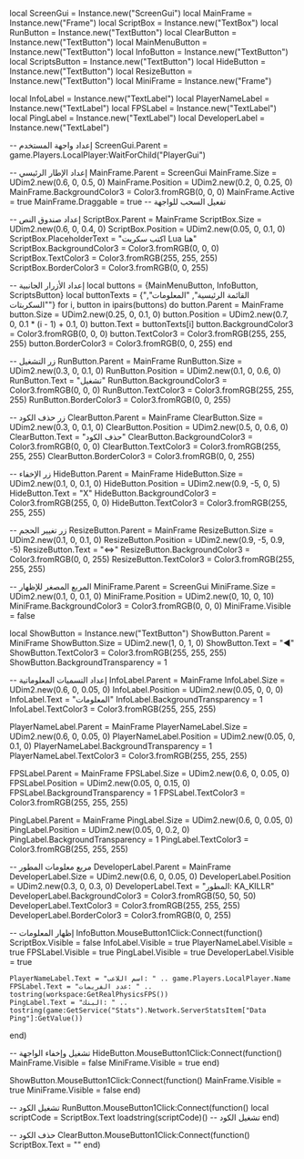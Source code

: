 local ScreenGui = Instance.new("ScreenGui")
local MainFrame = Instance.new("Frame")
local ScriptBox = Instance.new("TextBox")
local RunButton = Instance.new("TextButton")
local ClearButton = Instance.new("TextButton")
local MainMenuButton = Instance.new("TextButton")
local InfoButton = Instance.new("TextButton")
local ScriptsButton = Instance.new("TextButton")
local HideButton = Instance.new("TextButton")
local ResizeButton = Instance.new("TextButton")
local MiniFrame = Instance.new("Frame")

local InfoLabel = Instance.new("TextLabel")
local PlayerNameLabel = Instance.new("TextLabel")
local FPSLabel = Instance.new("TextLabel")
local PingLabel = Instance.new("TextLabel")
local DeveloperLabel = Instance.new("TextLabel")

-- إعداد واجهة المستخدم
ScreenGui.Parent = game.Players.LocalPlayer:WaitForChild("PlayerGui")

-- إعداد الإطار الرئيسي
MainFrame.Parent = ScreenGui
MainFrame.Size = UDim2.new(0.6, 0, 0.5, 0)
MainFrame.Position = UDim2.new(0.2, 0, 0.25, 0)
MainFrame.BackgroundColor3 = Color3.fromRGB(0, 0, 0)
MainFrame.Active = true
MainFrame.Draggable = true  -- تفعيل السحب للواجهة

-- إعداد صندوق النص
ScriptBox.Parent = MainFrame
ScriptBox.Size = UDim2.new(0.6, 0, 0.4, 0)
ScriptBox.Position = UDim2.new(0.05, 0, 0.1, 0)
ScriptBox.PlaceholderText = "اكتب سكربت Lua هنا"
ScriptBox.BackgroundColor3 = Color3.fromRGB(0, 0, 0)
ScriptBox.TextColor3 = Color3.fromRGB(255, 255, 255)
ScriptBox.BorderColor3 = Color3.fromRGB(0, 0, 255)

-- إعداد الأزرار الجانبية
local buttons = {MainMenuButton, InfoButton, ScriptsButton}
local buttonTexts = {"القائمة الرئيسية", "المعلومات", "السكربتات"}
for i, button in ipairs(buttons) do
    button.Parent = MainFrame
    button.Size = UDim2.new(0.25, 0, 0.1, 0)
    button.Position = UDim2.new(0.7, 0, 0.1 * (i - 1) + 0.1, 0)
    button.Text = buttonTexts[i]
    button.BackgroundColor3 = Color3.fromRGB(0, 0, 0)
    button.TextColor3 = Color3.fromRGB(255, 255, 255)
    button.BorderColor3 = Color3.fromRGB(0, 0, 255)
end

-- زر التشغيل
RunButton.Parent = MainFrame
RunButton.Size = UDim2.new(0.3, 0, 0.1, 0)
RunButton.Position = UDim2.new(0.1, 0, 0.6, 0)
RunButton.Text = "تشغيل"
RunButton.BackgroundColor3 = Color3.fromRGB(0, 0, 0)
RunButton.TextColor3 = Color3.fromRGB(255, 255, 255)
RunButton.BorderColor3 = Color3.fromRGB(0, 0, 255)

-- زر حذف الكود
ClearButton.Parent = MainFrame
ClearButton.Size = UDim2.new(0.3, 0, 0.1, 0)
ClearButton.Position = UDim2.new(0.5, 0, 0.6, 0)
ClearButton.Text = "حذف الكود"
ClearButton.BackgroundColor3 = Color3.fromRGB(0, 0, 0)
ClearButton.TextColor3 = Color3.fromRGB(255, 255, 255)
ClearButton.BorderColor3 = Color3.fromRGB(0, 0, 255)

-- زر الإخفاء
HideButton.Parent = MainFrame
HideButton.Size = UDim2.new(0.1, 0, 0.1, 0)
HideButton.Position = UDim2.new(0.9, -5, 0, 5)
HideButton.Text = "X"
HideButton.BackgroundColor3 = Color3.fromRGB(255, 0, 0)
HideButton.TextColor3 = Color3.fromRGB(255, 255, 255)

-- زر تغيير الحجم
ResizeButton.Parent = MainFrame
ResizeButton.Size = UDim2.new(0.1, 0, 0.1, 0)
ResizeButton.Position = UDim2.new(0.9, -5, 0.9, -5)
ResizeButton.Text = "⇔"
ResizeButton.BackgroundColor3 = Color3.fromRGB(0, 0, 255)
ResizeButton.TextColor3 = Color3.fromRGB(255, 255, 255)

-- المربع المصغر للإظهار
MiniFrame.Parent = ScreenGui
MiniFrame.Size = UDim2.new(0.1, 0, 0.1, 0)
MiniFrame.Position = UDim2.new(0, 10, 0, 10)
MiniFrame.BackgroundColor3 = Color3.fromRGB(0, 0, 0)
MiniFrame.Visible = false

local ShowButton = Instance.new("TextButton")
ShowButton.Parent = MiniFrame
ShowButton.Size = UDim2.new(1, 0, 1, 0)
ShowButton.Text = "◄"
ShowButton.TextColor3 = Color3.fromRGB(255, 255, 255)
ShowButton.BackgroundTransparency = 1

-- إعداد التسميات المعلوماتية
InfoLabel.Parent = MainFrame
InfoLabel.Size = UDim2.new(0.6, 0, 0.05, 0)
InfoLabel.Position = UDim2.new(0.05, 0, 0, 0)
InfoLabel.Text = "المعلومات"
InfoLabel.BackgroundTransparency = 1
InfoLabel.TextColor3 = Color3.fromRGB(255, 255, 255)

PlayerNameLabel.Parent = MainFrame
PlayerNameLabel.Size = UDim2.new(0.6, 0, 0.05, 0)
PlayerNameLabel.Position = UDim2.new(0.05, 0, 0.1, 0)
PlayerNameLabel.BackgroundTransparency = 1
PlayerNameLabel.TextColor3 = Color3.fromRGB(255, 255, 255)

FPSLabel.Parent = MainFrame
FPSLabel.Size = UDim2.new(0.6, 0, 0.05, 0)
FPSLabel.Position = UDim2.new(0.05, 0, 0.15, 0)
FPSLabel.BackgroundTransparency = 1
FPSLabel.TextColor3 = Color3.fromRGB(255, 255, 255)

PingLabel.Parent = MainFrame
PingLabel.Size = UDim2.new(0.6, 0, 0.05, 0)
PingLabel.Position = UDim2.new(0.05, 0, 0.2, 0)
PingLabel.BackgroundTransparency = 1
PingLabel.TextColor3 = Color3.fromRGB(255, 255, 255)

-- مربع معلومات المطور
DeveloperLabel.Parent = MainFrame
DeveloperLabel.Size = UDim2.new(0.6, 0, 0.05, 0)
DeveloperLabel.Position = UDim2.new(0.3, 0, 0.3, 0)
DeveloperLabel.Text = "المطور: KA_KILLR"
DeveloperLabel.BackgroundColor3 = Color3.fromRGB(50, 50, 50)
DeveloperLabel.TextColor3 = Color3.fromRGB(255, 255, 255)
DeveloperLabel.BorderColor3 = Color3.fromRGB(0, 0, 255)

-- إظهار المعلومات
InfoButton.MouseButton1Click:Connect(function()
    ScriptBox.Visible = false
    InfoLabel.Visible = true
    PlayerNameLabel.Visible = true
    FPSLabel.Visible = true
    PingLabel.Visible = true
    DeveloperLabel.Visible = true

    PlayerNameLabel.Text = "اسم اللاعب: " .. game.Players.LocalPlayer.Name
    FPSLabel.Text = "عدد الفريمات: " .. tostring(workspace:GetRealPhysicsFPS())
    PingLabel.Text = "البنك: " .. tostring(game:GetService("Stats").Network.ServerStatsItem["Data Ping"]:GetValue())
end)

-- تشغيل وإخفاء الواجهة
HideButton.MouseButton1Click:Connect(function()
    MainFrame.Visible = false
    MiniFrame.Visible = true
end)

ShowButton.MouseButton1Click:Connect(function()
    MainFrame.Visible = true
    MiniFrame.Visible = false
end)

-- تشغيل الكود
RunButton.MouseButton1Click:Connect(function()
    local scriptCode = ScriptBox.Text
    loadstring(scriptCode)()  -- تشغيل الكود
end)

-- حذف الكود
ClearButton.MouseButton1Click:Connect(function()
    ScriptBox.Text = ""
end)
